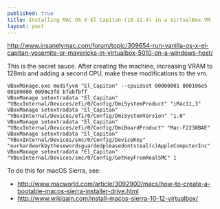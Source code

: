 ```yaml
---
published: true
title: Installing MAC OS X El Capitan (10.11.4) in a VirtualBox VM
layout: post
---
```


http://www.insanelymac.com/forum/topic/309654-run-vanilla-os-x-el-capitan-yosemite-or-mavericks-in-virtualbox-5010-on-a-windows-host/

This is the secret sauce. After creating the machine, increasing VRAM to 128mb and adding a second CPU, make these modifications to the vm.

```
VBoxManage.exe modifyvm "El_Capitan" --cpuidset 00000001 000106e5 00100800 0098e3fd bfebfbff
VBoxManage setextradata "El_Capitan" "VBoxInternal/Devices/efi/0/Config/DmiSystemProduct" "iMac11,3"
VBoxManage setextradata "El_Capitan" "VBoxInternal/Devices/efi/0/Config/DmiSystemVersion" "1.0"
VBoxManage setextradata "El_Capitan" "VBoxInternal/Devices/efi/0/Config/DmiBoardProduct" "Mac-F2238BAE"
VBoxManage setextradata "El_Capitan" "VBoxInternal/Devices/smc/0/Config/DeviceKey" "ourhardworkbythesewordsguardedpleasedontsteal(c)AppleComputerInc"
VBoxManage setextradata "El_Capitan" "VBoxInternal/Devices/smc/0/Config/GetKeyFromRealSMC" 1
```


To do this for macOS Sierra, see: 

* http://www.macworld.com/article/3092900/macs/how-to-create-a-bootable-macos-sierra-installer-drive.html
* http://www.wikigain.com/install-macos-sierra-10-12-virtualbox/
